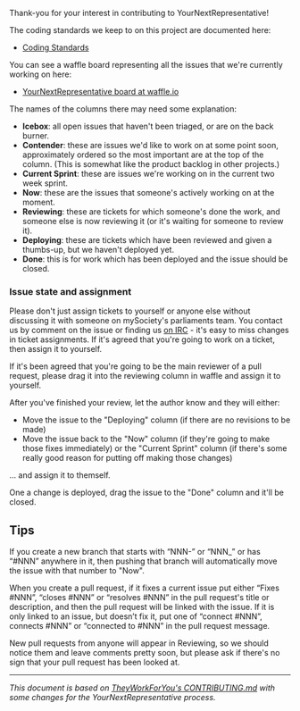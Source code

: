 Thank-you for your interest in contributing to
YourNextRepresentative!

The coding standards we keep to on this project are documented
here:

* [Coding Standards](https://mysociety.github.io/coding-standards.html)

You can see a waffle board representing all the issues that
we're currently working on here:

* [YourNextRepresentative board at waffle.io](https://waffle.io/mysociety/yournextrepresentative)

The names of the columns there may need some explanation:

* **Icebox**: all open issues that haven't been triaged, or
  are on the back burner.
* **Contender**: these are issues we'd like to work on at some
  point soon, approximately ordered so the most important are at
  the top of the column. (This is somewhat like the product
  backlog in other projects.)
* **Current Sprint**: these are issues we're working on in the
  current two week sprint.
* **Now**: these are the issues that someone's actively working
  on at the moment.
* **Reviewing**: these are tickets for which someone's done the
  work, and someone else is now reviewing it (or it's waiting
  for someone to review it).
* **Deploying**: these are tickets which have been reviewed and
  given a thumbs-up, but we haven't deployed yet.
* **Done**: this is for work which has been deployed and the
  issue should be closed.

### Issue state and assignment

Please don't just assign tickets to yourself or anyone else
without discussing it with someone on mySociety's parliaments
team.  You contact us by comment on the issue or finding us
[on IRC](irc://irc.mysociety.org:6667/%23mschat) - it's easy to
miss changes in ticket assignments.  If it's agreed that you're
going to work on a ticket, then assign it to yourself.

If it's been agreed that you're going to be the main reviewer of
a pull request, please drag it into the reviewing column in
waffle and assign it to yourself.

After you've finished your review, let the author know and they
will either:

* Move the issue to the "Deploying" column (if there are no revisions
  to be made)
* Move the issue back to the "Now" column (if they're going to
  make those fixes immediately) or the "Current Sprint" column
  (if there's some really good reason for putting off making
  those changes)

... and assign it to themself.

One a change is deployed, drag the issue to the "Done" column
and it'll be closed.

Tips
----

If you create a new branch that starts with “NNN-” or “NNN_” or
has “#NNN” anywhere in it, then pushing that branch will
automatically move the issue with that number to "Now".

When you create a pull request, if it fixes a current issue put
either “Fixes #NNN”, “closes #NNN” or “resolves #NNN” in the
pull request's title or description, and then the pull request
will be linked with the issue. If it is only linked to an issue,
but doesn’t fix it, put one of “connect #NNN”, connects #NNN” or
“connected to #NNN” in the pull request message.

New pull requests from anyone will appear in Reviewing, so we
should notice them and leave comments pretty soon, but please
ask if there's no sign that your pull request has been looked
at.

---

*This document is based on
[TheyWorkForYou's CONTRIBUTING.md](https://github.com/mysociety/theyworkforyou/blob/master/CONTRIBUTING.md)
with some changes for the YourNextRepresentative process.*
